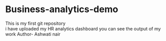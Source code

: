 # Business-analytics-demo
This is my first git repository
<br> 
i have uploaded my HR analytics dashboard you can see the output of my work
Author- Ashwati nair
